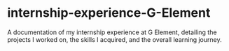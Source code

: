# internship-experience-G-Element
A documentation of my internship experience at G Element, detailing the projects I worked on, the skills I acquired, and the overall learning journey.
